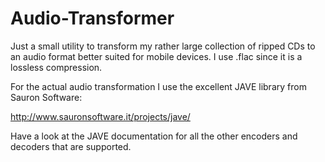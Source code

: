 # Audio-Transformer

Just a small utility to transform my rather large collection of ripped CDs
to an audio format better suited for mobile devices.
I use .flac since it is a lossless compression.

For the actual audio transformation I use the excellent JAVE library from Sauron Software:

http://www.sauronsoftware.it/projects/jave/

Have a look at the JAVE documentation for all the other encoders and decoders
that are supported.
